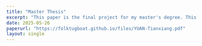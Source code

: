 ```yaml
---
title: "Master Thesis"
excerpt: "This paper is the final project for my master's degree. This thesis is one of the best in 2024-2025. You can find link here [Best Thesis](https://www.sciencespo.fr/ecole-recherche/en/academics/masters/master-economics/best-thesis/) ."
date: 2025-05-26
paperurl: "https://folktugboat.github.io/files/YUAN-Tianxiang.pdf"
layout: single
---
```


